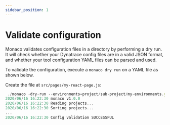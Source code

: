 ```yaml
---
sidebar_position: 1
---
```


# Validate configuration

Monaco validates configuration files in a directory by performing a dry run. It will check whether your Dynatrace config files are in a valid JSON format, and whether your tool configuration YAML files can be parsed and used.

To validate the configuration, execute a `monaco dry run` on a YAML file as shown below.

Create the file at `src/pages/my-react-page.js`:

```jsx title="run monaco in dry mode"
 ./monaco -dry-run --environments=project/sub-project/my-environments.yaml
2020/06/16 16:22:30 monaco v1.0.0
2020/06/16 16:22:30 Reading projects...
2020/06/16 16:22:30 Sorting projects...
...
2020/06/16 16:22:30 Config validation SUCCESSFUL
```